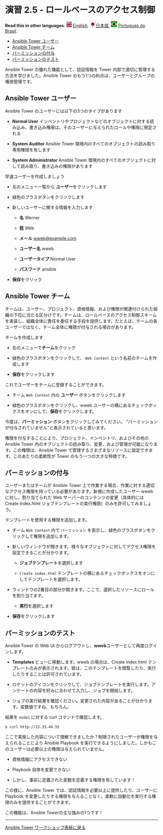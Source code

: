 # 演習 2.5 - ロールベースのアクセス制御

**Read this in other languages**: ![uk](../../../images/uk.png) [English](README.md),  ![japan](../../../images/japan.png)[日本語](README.ja.md), ![brazil](../../../images/brazil.png) [Portugues do Brasil](README.pt-br.md).

* [Ansible Tower ユーザー](#ansible-tower-ユーザー)
* [Ansible Tower チーム](#ansible-tower-チーム)
* [パーミッションの付与](#パーミッションの付与)
* [パーミッションのテスト](#パーミッションのテスト)

Ansible Tower の優れた機能として、認証情報を Tower 内部で適切に管理する方法を学びました。Ansible Tower のもう1つの利点は、ユーザーとグループの権限管理です。  

## Ansible Tower ユーザー  

Ansible Tower のユーザーには以下の3つのタイプがあります    

- **Normal User** インベントリやプロジェクトなどのオブジェクトに対する読み込み、書き込み権限は、そのユーザーに与えられたロールや権限に限定される

- **System Auditor** Ansible Tower 環境内のすべてのオブジェクトの読み取り専用権限を有します  

- **System Administrator** Ansible Tower 環境内のすべてのオブジェクトに対して読み取り、書き込みの権限があります  

早速ユーザーを作成しましょう  

- 左のメニュー一覧から **ユーザー**をクリックします  

- 緑色のプラスボタンをクリックします  

- 新しいユーザーに関する情報を入力します  

    - **名** Werner  

    - **姓** Web  

    - **メール** wweb@example.com  

    - **ユーザー名** wweb  

    - **ユーザータイプ** Normal User  

    - **パスワード** ansible  

- **保存**をクリック  

## Ansible Tower チーム  

チームは、ユーザー、プロジェクト、資格情報、および権限が関連付けられた組織の下位に当たる区分けです。チームは、ロールベースのアクセス制御スキームを実装し、組織全体に責任を委任する手段を提供します。たとえば、チームの各ユーザーではなく、チーム全体に権限が付与される場合があります。  

チームを作成します  

- 左のメニューで**チーム**をクリック  

- 緑色のプラスボタンをクリックして、 `Web Content` という名前のチームを作成します  

- **保存**をクリックします  

これでユーザーをチームに登録することができます。  

- チーム `Web Content` 内の **ユーザー** ボタンをクリックします  

- 緑色のプラスボタンをクリックし、wweb ユーザーの横にあるチェックボックスをオンにして、**保存**をクリックします。  

今度は、**パーミッション** ボタンをクリックしてみてください。 "パーミッションが付与されていません"と表示されていると思います。  

権限を付与することにより、プロジェクト、インベントリ、およびその他の Ansible Tower 内のオブジェクトの読み取り、変更、および管理が可能になります。この権限は、Ansible Tower で管理するさまざまなリソースに設定できます。このあたりの柔軟性が Tower のもう一つの大きな特徴です。

## パーミッションの付与  

ユーザーまたはチームが Ansible Tower 上で作業する場合、作業に対する適切なアクセス権限を持っている必要があります。新規に作成したユーザー wweb に対し、割り当てられた Web サーバーのコンテンツの変更（具体的には Create index.html ジョブテンプレートの実行権限）のみを許可してみましょう。  

テンプレートを使用する権限を追加します。  

- チーム `Web Content` 内で `パーミッション` を表示し、緑色のプラスボタンをクリックして権限を追加します。  

- 新しいウィンドウが開きます。様々なオブジェクトに対してアクセス権限を設定できることが分かります。  

    - **ジョブテンプレート**を選択します  

    - `Create index.html` テンプレートの横にあるチェックボックスをオンにしてテンプレートを選択します。  

- ウィンドウの2番目の部分が開きます。ここで、選択したリソースにロールを割り当てます。  

    - **実行**を選択します

- **保存**をクリックします

## パーミッションのテスト

Ansible Tower の Web UI からログアウトし、**wweb**ユーザーとして再度ログインします。  

- **Templates** ビューに移動します。wweb の場合は、Create index.html テンプレートのみが表示されます。彼は、このテンプレートを閲覧したり、実行したりすることは許可されています。  

- ロケットのアイコンをクリックして、ジョブテンプレートを実行します。アンケートの内容を好みに合わせて入力し、ジョブを開始します。  

- ジョブの実行結果を確認ください。変更された内容があることが分かります。変数値ですね、もちろん。  

結果を `node1` に対する curl コマンドで確認します。　　

```bash
$ curl http://22.33.44.55
```

ここで実施した内容について理解できましたか？制限されたユーザーが権限を与えられることにより Ansible Playbook を実行できるようにしました。しかもこのユーザーは必要以上の権限は与えられていません。

  - 資格情報にアクセスできない

  - Playbook 自体を変更できない

  - しかし、事前に定義された変数を定義する権限を有しています！

この様に、Ansible Tower では、認証情報を必要以上に提供したり、ユーザーに Playbook を変更したりする権限を与えることなく、柔軟に自動化を実行する権限のみを提供することができます。

この機能は、Ansible Towerの主な強みの1つです！

----

[Ansible Tower ワークショップ表紙に戻る](../README.ja.md#section-2---ansible-towerの演習)
